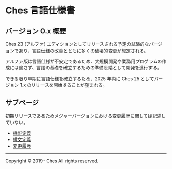 # Ches 言語仕様書

## バージョン 0.x 概要

Ches 23 (アルファ) エディションとしてリリースされる予定の試験的なバージョンであり、言語仕様の改善とともに多くの破壊的変更が想定される。

アルファ版は言語仕様が不安定であるため、大規模開発や業務用プログラムの作成には適さず、言語の基礎を確立するための準備段階として開発を進行する。

できる限り早期に言語仕様を確立するため、2025 年内に Ches 25 としてバージョン 1.x のリリースを開始することが望まれる。

## サブページ

初期リリースであるためメジャーバージョンにおける変更履歴に関しては記述していない。

- [機能定義](../../../../inprep/index.md)
- [構文定義](../../../../inprep/index.md)
- [変更履歴](./changelog/index.md)

---

Copyright © 2019- Ches All rights reserved.
